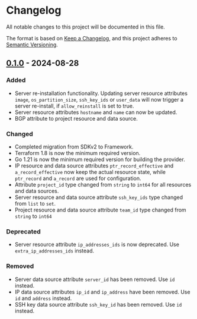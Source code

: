 # Changelog

All notable changes to this project will be documented in this file.

The format is based on [Keep a Changelog](https://keepachangelog.com/en/1.1.0/),
and this project adheres to [Semantic Versioning](https://semver.org/spec/v2.0.0.html).

## [0.1.0] - 2024-08-28

### Added

- Server re-installation functionality. Updating server resource attributes `image`, `os_partition_size`, `ssh_key_ids`
  or `user_data` will now trigger a
  server re-install, if `allow_reinstall` is set to true.
- Server resource attributes `hostname` and `name` can now be updated.
- BGP attribute to project resource and data source.

### Changed

- Completed migration from SDKv2 to Framework.
- Terraform 1.8 is now the minimum required version.
- Go 1.21 is now the minimum required version for building the provider.
- IP resource and data source attributes `ptr_record_effective` and `a_record_effective` now keep the actual resource
  state, while `ptr_record` and `a_record` are used for configuration.
- Attribute `project_id` type changed from `string` to `int64` for all resources and data sources.
- Server resource and data source attribute `ssh_key_ids` type changed from `list` to `set`.
- Project resource and data source attribute `team_id` type changed from `string` to `int64`

### Deprecated

- Server resource attribute `ip_addresses_ids` is now deprecated. Use `extra_ip_addresses_ids` instead.

### Removed

- Server data source attribute `server_id` has been removed. Use `id` instead.
- IP data source attributes `ip_id` and `ip_address` have been removed. Use `id` and `address` instead.
- SSH key data source attribute `ssh_key_id` has been removed. Use `id` instead.

[0.1.0]: https://github.com/cherryservers/terraform-provider-cherryservers/compare/v0.0.6...0.1.0
